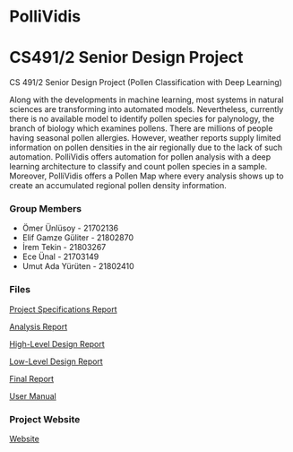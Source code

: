 # PolliVidis
# CS491/2 Senior Design Project

CS 491/2 Senior Design Project (Pollen Classification with Deep Learning)

Along with the developments in machine learning, most systems in natural sciences are transforming into automated models. Nevertheless, currently there is no available model to identify pollen species for palynology, the branch of biology which examines pollens. There are millions of people having seasonal pollen allergies. However, weather reports supply limited information on pollen densities in the air regionally due to the lack of such automation. PolliVidis offers automation for pollen analysis with a deep learning architecture to classify and count pollen species in a sample. Moreover, PolliVidis offers a Pollen Map where every analysis shows up to create an accumulated regional pollen density information.

### Group Members
  - Ömer Ünlüsoy 	        - 21702136  
  - Elif Gamze Güliter    - 21802870  
  - İrem Tekin		        - 21803267  
  - Ece Ünal			        - 21703149 
  - Umut Ada Yürüten		  - 21802410 

### Files
[Project Specifications Report](https://github.com/omerunlusoy/PolliVidis-Neural-Pollen-Classification/blob/main/reports/Specification.pdf)

[Analysis Report](https://github.com/omerunlusoy/PolliVidis-Neural-Pollen-Classification/blob/main/reports/Analysis_Report.pdf)

[High-Level Design Report](https://github.com/omerunlusoy/PolliVidis-Neural-Pollen-Classification/blob/main/reports/Design_Report.pdf)

[Low-Level Design Report](https://github.com/omerunlusoy/PolliVidis-Neural-Pollen-Classification/blob/main/reports/Low_Level_Design_Report.pdf)

[Final Report](https://github.com/omerunlusoy/PolliVidis-Neural-Pollen-Classification/blob/main/reports/Final_Report.pdf)

[User Manual](https://github.com/omerunlusoy/PolliVidis-Neural-Pollen-Classification/blob/main/reports/User_Manual.pdf)

### Project Website
[Website](https://omerunlusoy.github.io/PolliVidis-Neural-Pollen-Classification/)
